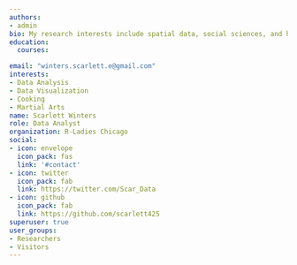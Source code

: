 ```yaml
---
authors:
- admin
bio: My research interests include spatial data, social sciences, and healthcare
education:
  courses:

email: "winters.scarlett.e@gmail.com"
interests:
- Data Analysis
- Data Visualization
- Cooking
- Martial Arts
name: Scarlett Winters
role: Data Analyst
organization: R-Ladies Chicago
social:
- icon: envelope
  icon_pack: fas
  link: '#contact'
- icon: twitter
  icon_pack: fab
  link: https://twitter.com/Scar_Data
- icon: github
  icon_pack: fab
  link: https://github.com/scarlett425
superuser: true
user_groups:
- Researchers
- Visitors
---
```




